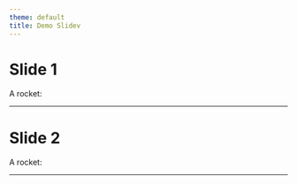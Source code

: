 ```yaml
---
theme: default
title: Demo Slidev
---
```


# Slide 1

A rocket: <uim-rocket />

---


# Slide 2

A rocket: <uim-rocket />

---